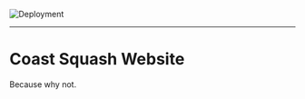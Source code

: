 ![Deployment](https://github.com/geoffjay/coastsquash/actions/workflows/deploy.yml/badge.svg)

---

# Coast Squash Website

Because why not.
